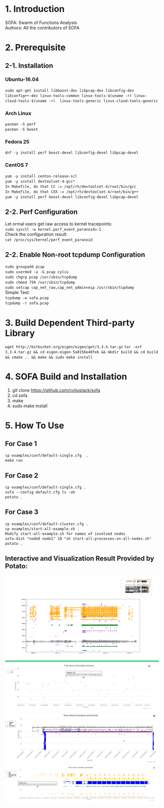 # 1. Introduction
SOFA: Swarm of Functions Analysis  
Authors: All the contributors of SOFA

# 2. Prerequisite

## 2-1. Installation 
### Ubuntu-16.04
`sudo apt-get install libboost-dev libpcap-dev libconfig-dev libconfig++-dev linux-tools-common linux-tools-$(uname -r) linux-cloud-tools-$(uname -r)  linux-tools-generic linux-cloud-tools-generic ` 
### Arch Linux
`pacman -S perf`  
`pacman -S boost`  
### Fedora 25
`dnf -y install perf boost-devel libconfig-devel libpcap-devel`
### CentOS 7
`yum -y install centos-release-scl`  
`yum -y install devtoolset-4-gcc*`  
`In Makefile, do that CC := /opt/rh/devtoolset-4/root/bin/gcc`  
`In Makefile, do that CXX := /opt/rh/devtoolset-4/root/bin/g++`  
`yum -y install perf boost-devel libconfig-devel libpcap-devel`  


## 2-2. Perf Configuration
Let ormal users get raw access to kernel tracepoints:  
`sudo sysctl -w kernel.perf_event_paranoid=-1`  
Check the configuration result:  
`cat /proc/sys/kernel/perf_event_paranoid`  

## 2-2. Enable Non-root tcpdump Configuration
`sudo groupadd pcap`   
`sudo usermod -a -G pcap cyliu`   
`sudo chgrp pcap /usr/sbin/tcpdump`  
`sudo chmod 750 /usr/sbin/tcpdump`  
`sudo setcap cap_net_raw,cap_net_admin=eip /usr/sbin/tcpdump`  
Simple Test:  
`tcpdump -w sofa.pcap`  
`tcpdump -r sofa.pcap`  
 
# 3. Build Dependent Third-party Library
`wget http://bitbucket.org/eigen/eigen/get/3.3.4.tar.gz`
`tar -xvf 3.3.4.tar.gz && cd eigen-eigen-5a0156e40feb && mkdir build && cd build && cmake .. && make && sudo make install` 

# 4. SOFA Build and Installation 
1. git clone https://github.com/cyliustack/sofa
2. cd sofa 
3. make 
4. sudo make install

# 5. How To Use
## For Case 1
```
cp examples/conf/default-single.cfg  .
make run
```
## For Case 2
```
cp examples/conf/default-single.cfg .
sofa --config default.cfg ls -ah  
potato .    
```
## For Case 3
```
cp examples/conf/default-cluster.cfg .
cp examples/start-all-example.sh .
Modify start-all-example.sh for names of involved nodes
sofa-dist "node0 node1" 10 "sh start-all-processes-on-all-nodes.sh" 
potato .    
```

## Interactive and Visualization Result Provided by Potato:  
![Alt text](./figures/demo.png)
![Alt text](./figures/demo2.png)
![Alt text](./figures/demo3.png)
![Alt text](./figures/demo4.png)





